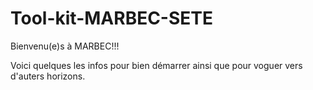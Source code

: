 # Tool-kit-MARBEC-SETE
Bienvenu(e)s à MARBEC!!! 

Voici quelques les infos pour bien démarrer ainsi que pour voguer vers d'auters horizons.


